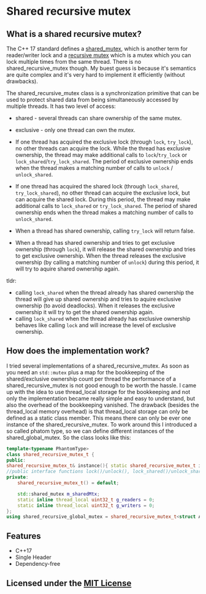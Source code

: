 # Shared recursive mutex

## What is a shared recursive mutex?

The C++ 17 standard defines a [shared_mutex](https://en.cppreference.com/w/cpp/thread/shared_mutex), which is another term for reader/writer lock and a [recursive mutex](https://en.cppreference.com/w/cpp/thread/recursive_mutex) which is a mutex which you can lock multiple times from the same thread. 
There is no shared_recursive_mutex though. My buest guess is because it's semantics are quite complex and it's very hard to implement it efficiently (without drawbacks).

The shared_recursive_mutex class is a synchronization primitive that can be used to protect shared data from being simultaneously accessed by multiple threads. It has two level of access:

* shared - several threads can share ownership of the same mutex.
* exclusive - only one thread can own the mutex.

* If one thread has acquired the exclusive lock (through `lock`, `try_lock`), no other threads can acquire the lock. While the thread has exclusive ownership, the thread may make additional calls to `lock`/`try_lock` or `lock_shared`/`try_lock_shared`. The period of exclusive ownership ends when the thread makes a matching number of calls to `unlock` / `unlock_shared`. 
* If one thread has acquired the shared lock (through `lock_shared`, `try_lock_shared`), no other thread can acquire the exclusive lock, but can acquire the shared lock. 
During this period, the thread may make additional calls to `lock_shared` or `try_lock_shared`. The period of shared ownership ends when the thread makes a matching number of calls to `unlock_shared`.
* When a thread has shared ownership, calling `try_lock` will return false. 
* When a thread has shared ownership and tries to get exclusive ownership (through `lock`), it will release the shared ownership and tries to get exclusive ownership. When the thread releases the exclusive ownership (by calling a matching number of `unlock`) during this period, it will try to aquire shared ownership again.


tldr:
* calling `lock_shared` when the thread already has shared ownership the thread will give up shared ownership and tries to aquire exclusive ownership (to avoid deadlocks). When it releases the exclusive ownership it will try to get the shared ownership again.
* calling `lock_shared` when the thread already has exclusive ownership behaves like calling `lock` and will increase the level of exclusive ownership.

## How does the implementation work?
I tried several implementations of a shared_recursive_mutex. As soon as you need an `std::mutex` plus a map for the bookkeeping of the shared/exclusive ownership count per thread the performance of a shared_recursive_mutex is not good enough to be worth the hassle.
I came up with the idea to use thread_local storage for the bookkeeping and not only the implementation became really simple and easy to understand, but also the overhead of the bookkeeping vanished.
The drawback (besides the thread_local memory overhead) is that thread_local storage can only be defined as a static class member. This means there can only be ever one instance of the shared_recursive_mutex. To work around this I introduced a so called phatom type, so we can define different instances of the shared_global_mutex. 
So the class looks like this:
```cpp
template<typename PhantomType>
class shared_recursive_mutex_t {
public:
shared_recursive_mutex_t& instance(){ static shared_recursive_mutex_t instance; return instance; }
//public interface functions lock()/unlock(), lock_shared()/unlock_shared(), try_lock()/try_lock_shared()
private:
	shared_recursive_mutex_t() = default;

	std::shared_mutex m_sharedMtx;
	static inline thread_local uint32_t g_readers = 0;
	static inline thread_local uint32_t g_writers = 0;
};
using shared_recursive_global_mutex = shared_recursive_mutex_t<struct AnonymousType>;
```

## Features

* C++17
* Single Header
* Dependency-free


## Licensed under the [MIT License](LICENSE)
